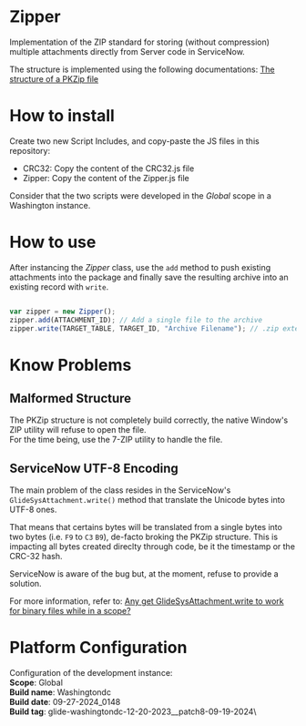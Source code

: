 # Zipper
Implementation of the ZIP standard for storing (without compression) multiple attachments directly from Server code in ServiceNow.

The structure is implemented using the following documentations: [The structure of a PKZip file](https://users.cs.jmu.edu/buchhofp/forensics/formats/pkzip.html#datadescriptor)

# How to install
Create two new Script Includes, and copy-paste the JS files in this repository:
- CRC32: Copy the content of the CRC32.js file
- Zipper: Copy the content of the Zipper.js file

Consider that the two scripts were developed in the *Global* scope in a Washington instance.

# How to use
After instancing the *Zipper* class, use the `add` method to push existing attachments into the package and finally save the resulting archive into an existing record with `write`.

```javascript

var zipper = new Zipper();
zipper.add(ATTACHMENT_ID); // Add a single file to the archive
zipper.write(TARGET_TABLE, TARGET_ID, "Archive Filename"); // .zip extension automatically added

```

# Know Problems
## Malformed Structure
The PKZip structure is not completely build correctly, the native Window's ZIP utility will refuse to open the file.\
For the time being, use the 7-ZIP utility to handle the file.

## ServiceNow UTF-8 Encoding
The main problem of the class resides in the ServiceNow's `GlideSysAttachment.write()` method that translate the Unicode bytes into UTF-8 ones.

That means that certains bytes will be translated from a single bytes into two bytes (i.e. `F9` to `C3` `B9`), de-facto broking the PKZip structure.
This is impacting all bytes created direclty through code, be it the timestamp or the CRC-32 hash.

ServiceNow is aware of the bug but, at the moment, refuse to provide a solution.

For more information, refer to: [Any get GlideSysAttachment.write to work for binary files while in a scope?](https://www.servicenow.com/community/developer-forum/any-get-glidesysattachment-write-to-work-for-binary-files-while/m-p/1601628/page/3)

# Platform Configuration
Configuration of the development instance:\
**Scope**: Global\
**Build name**: Washingtondc\
**Build date**: 09-27-2024_0148\
**Build tag**: glide-washingtondc-12-20-2023__patch8-09-19-2024\
